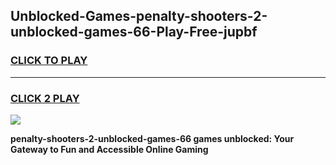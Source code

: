 
## Unblocked-Games-penalty-shooters-2-unblocked-games-66-Play-Free-jupbf
<h3>
<a href="https://premium76.site?title=penalty-shooters-2-unblocked-games-66&ref=10A">CLICK TO PLAY</a></h3>
<hr>

<h3>
<a href="https://premium76.site?title=penalty-shooters-2-unblocked-games-66&ref=10A">CLICK 2 PLAY</a>
  
</h3>

<a href="https://premium76.site?title=penalty-shooters-2-unblocked-games-66&ref=10A"><img src="https://clearcache.store/games.png"></a>


**penalty-shooters-2-unblocked-games-66 games unblocked: Your Gateway to Fun and Accessible Online Gaming**
